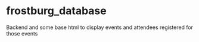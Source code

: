 # frostburg_database
Backend and some base html to display events and attendees registered for those events
